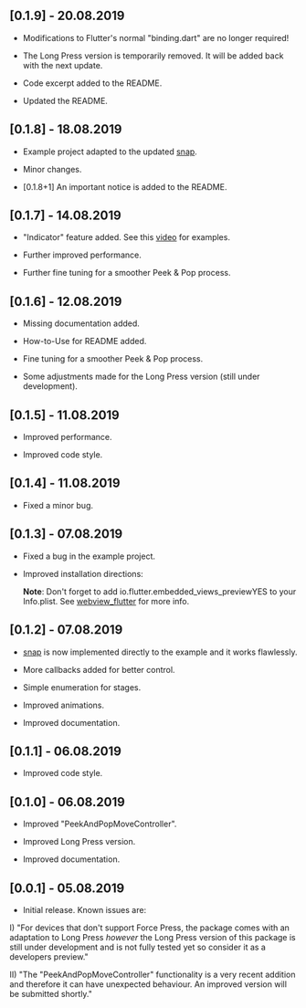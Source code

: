 ## [0.1.9] - 20.08.2019

* Modifications to Flutter's normal "binding.dart" are no longer required!

* The Long Press version is temporarily removed. It will be added back with the next update.

* Code excerpt added to the README.

* Updated the README.

## [0.1.8] - 18.08.2019

* Example project adapted to the updated [snap](https://pub.dev/packages/snap).

* Minor changes.

* [0.1.8+1] An important notice is added to the README.

## [0.1.7] - 14.08.2019

* "Indicator" feature added. See this [video](https://youtu.be/wOWCV7HJzwc) for examples.

* Further improved performance.

* Further fine tuning for a smoother Peek & Pop process.

## [0.1.6] - 12.08.2019

* Missing documentation added.

* How-to-Use for README added.

* Fine tuning for a smoother Peek & Pop process.

* Some adjustments made for the Long Press version (still under development).

## [0.1.5] - 11.08.2019

* Improved performance.

* Improved code style.

## [0.1.4] - 11.08.2019

* Fixed a minor bug.

## [0.1.3] - 07.08.2019

* Fixed a bug in the example project.

* Improved installation directions: 
  
  **Note**: Don't forget to add <key>io.flutter.embedded_views_preview</key><string>YES</string> to your Info.plist. See
  [webview_flutter](https://pub.flutter-io.cn/packages/webview_flutter) for more info.

## [0.1.2] - 07.08.2019

* [snap](https://pub.dev/packages/snap) is now implemented directly to the example and it works flawlessly.

* More callbacks added for better control.

* Simple enumeration for stages.

* Improved animations.

* Improved documentation.

## [0.1.1] - 06.08.2019

* Improved code style.

## [0.1.0] - 06.08.2019

* Improved "PeekAndPopMoveController".

* Improved Long Press version.

* Improved documentation.

## [0.0.1] - 05.08.2019

* Initial release. Known issues are:

I) "For devices that don't support Force Press, the package comes with an adaptation to Long Press *however* the Long Press 
version of this package is still under development and is not fully tested yet so consider it as a developers preview."

II) "The "PeekAndPopMoveController" functionality is a very recent addition and therefore it can have unexpected behaviour. 
    An improved version will be submitted shortly."